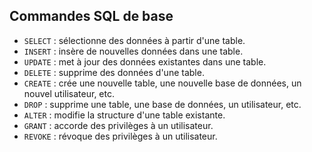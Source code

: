 ## Commandes SQL de base

- `SELECT` : sélectionne des données à partir d'une table.
- `INSERT` : insère de nouvelles données dans une table.
- `UPDATE` : met à jour des données existantes dans une table.
- `DELETE` : supprime des données d'une table.
- `CREATE` : crée une nouvelle table, une nouvelle base de données, un nouvel utilisateur, etc.
- `DROP` : supprime une table, une base de données, un utilisateur, etc.
- `ALTER` : modifie la structure d'une table existante.
- `GRANT` : accorde des privilèges à un utilisateur.
- `REVOKE` : révoque des privilèges à un utilisateur.
